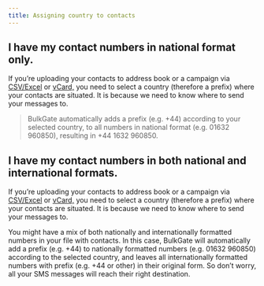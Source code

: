 ```yaml
---
title: Assigning country to contacts 
---
```


## I have my contact numbers in national format only.
If you’re uploading your contacts to address book or a campaign via [CSV/Excel](importing-contacts-excel.md#how-do-i-import-contacts-to-address-book-via-csvexcel) or [vCard,](importing-contacts-via-vcard.md#how-do-i-import-contacts-to-address-book-via-vcard) you need to select a country (therefore a prefix) where your contacts are situated. It is because we need to know where to send your messages to. 

>BulkGate automatically adds a prefix (e.g. +44) according to your selected country, to all numbers in national format (e.g. 01632 960850), resulting in +44 1632 960850.

## I have my contact numbers in both national and international formats.
If you’re uploading your contacts to address book or a campaign via [CSV/Excel](importing-contacts-excel.md#how-do-i-import-contacts-to-address-book-via-csvexcel) or [vCard,](importing-contacts-via-vcard.md#how-do-i-import-contacts-to-address-book-via-vcard) you need to select a country (therefore a prefix) where your contacts are situated. It is because we need to know where to send your messages to. 

You might have a mix of both nationally and internationally formatted numbers in your file with contacts. In this case, BulkGate will automatically add a prefix (e.g. +44) to nationally formatted numbers (e.g. 01632 960850) according to the selected country, and leaves all internationally formatted numbers with prefix (e.g. +44 or other) in their original form. So don’t worry, all your SMS messages will reach their right destination.
